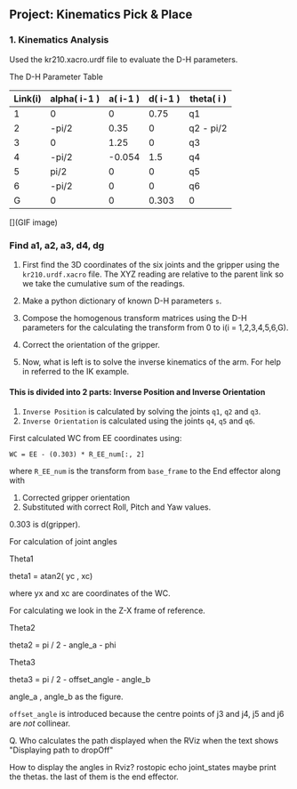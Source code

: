## Project: Kinematics Pick & Place

### 1. Kinematics Analysis

Used the kr210.xacro.urdf file to evaluate the D-H parameters. 


The D-H Parameter Table 

Link(i)  |	alpha( i-1 ) 	|	a( i-1 )  |	 d( i-1 )  |  theta( i )
---		 |	---				|	---	      |	 ---       |  ---	
1		|	0  				|	0  			|     0.75     |   q1
2		|	-pi/2			|	0.35 		|     0 	   |   q2 - pi/2
3		|	0  				|	1.25 		|     0 	   |   q3
4		|	-pi/2			|	-0.054 		|     1.5      |   q4
5		|	pi/2			|	0 			|     0        |   q5
6		|	-pi/2			|	0 	 		|     0    	   |   q6
G		|	0				|	0 	 		|     0.303    |   0


[](GIF image)


### Find a1, a2, a3, d4, dg

1. First find the 3D coordinates of the six joints and the gripper using the `kr210.urdf.xacro` file. The XYZ reading are relative to the parent link so we take the cumulative sum of the readings.

[](pic)  

2. Make a python dictionary of known D-H parameters `s`.

3. Compose the homogenous transform matrices using the D-H parameters for the calculating the transform from 0 to i(i = 1,2,3,4,5,6,G).

4. Correct the orientation of the gripper.

5. Now, what is left is to solve the inverse kinematics of the arm. For help in referred to the IK example.

#### This is divided into 2 parts: Inverse Position and Inverse Orientation

1. `Inverse Position` is calculated by solving the joints `q1`, `q2` and `q3`.
2. `Inverse Orientation` is calculated using the joints `q4`, `q5` and `q6`.

First calculated WC from EE coordinates using:

`WC = EE - (0.303) * R_EE_num[:, 2]`

 where `R_EE_num` is the transform from `base_frame` to the End effector along with 

 1. Corrected gripper orientation
 2. Substituted with correct Roll, Pitch and Yaw values.

 0.303 is d(gripper).

For calculation of joint angles

Theta1

theta1 = atan2( yc , xc)

where yx and xc are coordinates of the WC. 

For calculating we look in the Z-X frame of reference.

Theta2

theta2 = pi / 2  -  angle_a - phi

Theta3

theta3 = pi / 2 - offset_angle - angle_b

angle_a , angle_b as the figure.

`offset_angle` is introduced because the centre points of j3 and j4, j5 and j6 are *not* collinear. 









Q. Who calculates the path displayed when the RViz when the text shows "Displaying path to dropOff"

How to display the angles in Rviz?
rostopic echo joint_states
maybe print the thetas. the last of them is the end effector.


